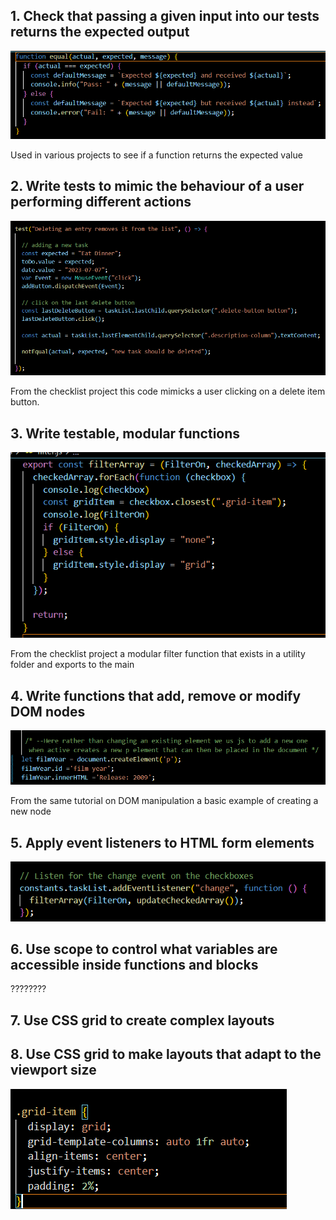 ## 1. Check that passing a given input into our tests returns the expected output
![Screenshot of a function that compares expected and actual value](/photos/test1.png)

Used in various projects to see if a function returns the expected value
## 2. Write tests to mimic the behaviour of a user performing different actions
![Screenshot of code that tests a delete item button](/photos/test2.png)

From the checklist project this code mimicks a user clicking on a delete item button.
## 3. Write testable, modular functions
![Screenshot of a modular code bit that exists in a utility folder and exports to the main.js](/photos/test3.png)

From the checklist project a modular filter function that exists in a utility folder and exports to the main
## 4. Write functions that add, remove or modify DOM nodes
![Screenshot of a new DOM node being added](/photos/createDomElement.png)

From the same tutorial on DOM manipulation a basic example of creating a new node
## 5. Apply event listeners to HTML form elements
![Screenshot of a DOM node being selected by ID](/photos/Test5.png)
## 6. Use scope to control what variables are accessible inside functions and blocks
????????
## 7. Use CSS grid to create complex layouts
## 8. Use CSS grid to make layouts that adapt to the viewport size
![Screenshot of a DOM node being selected by ID](/photos/test78.png)
